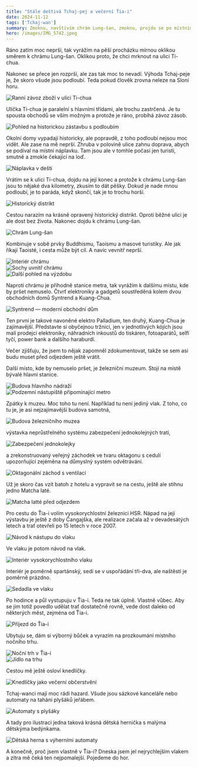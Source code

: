 ```yaml
---
title: "Stále deštivá Tchaj-pej a večerní Ťia-i"
date: 2024-11-12
tags: ['Tchaj-wan']
summary: Zmoknu, navštívím chrám Lung-šan, zmoknu, projdu se po místním elektru, navštívím železniční muzeum bez vlaků a večer dorazím na noční trh do Ťia-i.
hero: /images/IMG_5742.jpeg
---
```


Ráno zatím moc neprší, tak vyrážím na pěší procházku mírnou oklikou směrem k chrámu Lung-šan. Oklikou proto, že chci mrknout na ulici Ti-chua.

Nakonec se přece jen rozprší, ale zas tak moc to nevadí. Výhoda Tchaj-peje je, že skoro všude jsou podloubí. Teda pokud člověk zrovna neleze na Sloní horu.

![Ranní závoz zboží v ulici Ti-chua](/images/IMG_5742.jpeg)

Ulička Ti-chua je paralelní s hlavními třídami, ale trochu zastrčená. Je tu spousta obchodů se vším možným a protože je ráno, probíhá závoz zásob.

![Pohled na historickou zástavbu s podloubím](/images/IMG_5739.jpeg)

Okolní domy vypadají historicky, ale popravdě, z toho podloubí nejsou moc vidět. Ale zase na mě neprší. Zhruba v polovině ulice zahnu doprava, abych se podíval na místní náplavku. Tam jsou ale v tomhle počasí jen turisti, smutně a zmokle čekající na loď.

![Náplavka v dešti](/images/IMG_5745.jpeg)

Vrátím se k ulici Ti-chua, dojdu na její konec a protože k chrámu Lung-šan jsou to nějaké dva kilometry, zkusím to dát pěšky. Dokud je nade mnou podloubí, je to paráda, když skončí, tak je to trochu horší.

![Historický distrikt](/images/IMG_5744.jpeg)

Cestou narazím na krásně opravený historický distrikt. Oproti běžné ulici je ale dost bez života. Nakonec dojdu k chrámu Lung-šan.

![Chrám Lung-šan](/images/IMG_5746.jpeg)

Kombinuje v sobě prvky Buddhismu, Taoismu a masové turistiky. Ale jak říkají Taoisté, i cesta může být cíl. A navíc vevnitř neprší.

![Interiér chrámu](/images/IMG_5748.jpeg)  
![Sochy uvnitř chrámu](/images/IMG_5749.jpeg)  
![Další pohled na výzdobu](/images/IMG_5751.jpeg)

Naproti chrámu je příhodně stanice metra, tak vyrážím k dalšímu místu, kde by pršet nemuselo. Čtvrť elektroniky a gadgetů soustředěná kolem dvou obchodních domů Syntrend a Kuang-Chua.

![Syntrend — moderní obchodní dům](/images/IMG_5755.jpeg)

Ten první je takové navoněné elektro Palladium, ten druhý, Kuang-Chua je zajímavější. Představte si obyčejnou tržnici, jen v jednotlivých kójích jsou malí prodejci elektroniky, náhradních inkoustů do tiskáren, fotoaparátů, selfí tyčí, power bank a dalšího haraburdí.

Večer zjišťuju, že jsem to nějak zapomněl zdokumentovat, takže se sem asi budu muset před odjezdem ještě vrátit.

Další místo, kde by nemuselo pršet, je železniční muzeum. Stojí na místě bývalé hlavní stanice.

![Budova hlavního nádraží](/images/IMG_5757.jpeg)  
![Podzemní nástupiště připomínající metro](/images/IMG_5758.jpeg)

Zpátky k muzeu. Moc toho tu není. Například tu není jediný vlak. Z toho, co tu je, je asi nejzajímavější budova samotná,

![Budova železničního muzea](/images/IMG_5761.jpeg)

výstavka neprůstřelného systému zabezpečení jednokolejných tratí,

![Zabezpečení jednokolejky](/images/IMG_5760.jpeg)

a zrekonstruovaný veřejný záchodek ve tvaru oktagonu s cedulí upozorňující zejéměna na důmyslný systém odvětrávání.

![Oktagonální záchod s ventilací](/images/IMG_5762.jpeg)

Už je skoro čas vzít batoh z hotelu a vypravit se na cestu, ještě ale stihnu jedno Matcha laté.

![Matcha latté před odjezdem](/images/IMG_5766.jpeg)

Pro cestu do Ťia-i volím vysokorychlostní železnici HSR. Nápad na její výstavbu je ještě z doby Čangajška, ale realizace začala až v devadesátých letech a trať otevřeli po 15 letech v roce 2007.

![Návod k nástupu do vlaku](/images/IMG_5767.jpeg)

Ve vlaku je potom návod na vlak.

![Interiér vysokorychlostního vlaku](/images/IMG_5768.jpeg)

Interiér je poměrně spartánský, sedí se v uspořádání tři-dva, ale naštěstí je poměrně prázdno.

![Sedadla ve vlaku](/images/IMG_5769.jpeg)

Po hodince a půl vystupuju v Ťia-i. Teda ne tak úplně. Vlastně vůbec. Aby se jim totiž povedlo udělat trať dostatečně rovně, vede dost daleko od některých měst, zejména od Ťia-i.

![Příjezd do Ťia-i](/images/IMG_5776.jpeg)

Ubytuju se, dám si výborný bůček a vyrazím na prozkoumání místního nočního trhu.

![Noční trh v Ťia-i](/images/IMG_5777.jpeg)  
![Jídlo na trhu](/images/IMG_5778.jpeg)

Cestou mě ještě osloví knedlíčky.

![Knedlíčky jako večerní občerstvění](/images/IMG_5779.jpeg)

Tchaj-wanci mají moc rádi hazard. Všude jsou sázkové kanceláře nebo automaty na tahání plyšáků jeřábem.

![Automaty s plyšáky](/images/IMG_5738.jpeg)

A tady pro ilustraci jedna taková krásná dětská hernička s malýma dětskýma bedýnkama.

![Dětská herna s výherními automaty](/images/IMG_5780.jpeg)

A konečně, proč jsem vlastně v Ťia-i? Dneska jsem jel nejrychlejším vlakem a zítra mě čeká ten nejpomalejší. Pojedeme do hor.